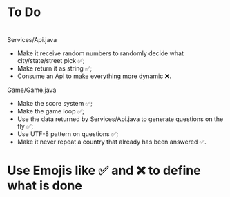 # To Do
#

Services/Api.java
 * Make it receive random numbers to randomly decide what city/state/street pick ✅;
 * Make return it as string ✅;
 * Consume an Api to make everything more dynamic ❌.

Game/Game.java
* Make the score system ✅;
* Make the game loop ✅;
* Use the data returned by Services/Api.java to generate questions on the fly ✅;
* Use UTF-8 pattern on questions ✅;
* Make it never repeat a country that already has been answered ✅.


# Use Emojis like  ✅ and  	❌ to define what is done